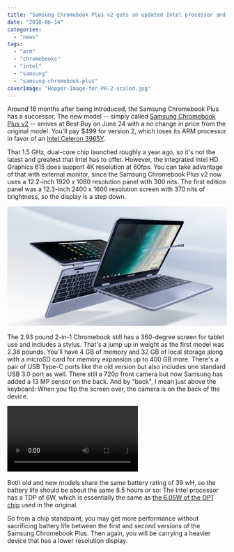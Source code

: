 ```yaml
---
title: "Samsung Chromebook Plus v2 gets an updated Intel processor and lower res screen for $499"
date: "2018-06-14"
categories: 
  - "news"
tags: 
  - "arm"
  - "chromebooks"
  - "intel"
  - "samsung"
  - "samsung-chromebook-plus"
coverImage: "Hopper-Image-for-PR-2-scaled.jpg"
---
```


Around 18 months after being introduced, the Samsung Chromebook Plus has a successor. The new model -- simply called [Samsung Chromebook Plus v2](https://news.samsung.com/us/samsung-chromebook-plus-v2-do-more-from-anywhere/) -- arrives at Best Buy on June 24 with a no change in price from the original model. You'll pay $499 for version 2, which loses its ARM processor in favor of an [Intel Celeron 3965Y](https://ark.intel.com/products/122698/Intel-Celeron-Processor-3965Y-2M-Cache-1_50-GHz).

That 1.5 GHz, dual-core chip launched roughly a year ago, so it's not the latest and greatest that Intel has to offer. However, the integrated Intel HD Graphics 615 does support 4K resolution at 60fps. You can take advantage of that with external monitor, since the Samsung Chromebook Plus v2 now uses a 12.2-inch 1920 x 1080 resolution panel with 300 nits. The first edition panel was a 12.3-inch 2400 x 1600 resolution screen with 370 nits of brightness, so the display is a step down.

[![](images/Hopper-Image-for-PR-737x400.jpg)](https://www.aboutchromebooks.com/wp-content/uploads/2018/06/Hopper-Image-for-PR-737x400.jpg)

The 2.93 pound 2-in-1 Chromebook still has a 360-degree screen for tablet use and includes a stylus. That's a jump up in weight as the first model was 2.38 pounds. You'll have 4 GB of memory and 32 GB of local storage along with a microSD card for memory expansion up to 400 GB more. There's a pair of USB Type-C ports like the old version but also includes one standard USB 3.0 port as well. There still a 720p front camera but now Samsung has added a 13 MP sensor on the back. And by "back", I mean just above the keyboard: When you flip the screen over, the camera is on the back of the device.

![](https://img.us.news.samsung.com/us/wp-content/uploads/2018/06/14140025/180516_chromebook_optimized.mp4?_=1)

Both old and new models share the same battery rating of 39 wH, so the battery life should be about the same 8.5 hours or so: The Intel processor has a TDP of 6W, which is essentially the same as [the 6.05W of the OP1 chip](https://www.google.com/url?sa=t&rct=j&q=&esrc=s&source=web&cd=1&cad=rja&uact=8&ved=0ahUKEwjqkMyAxdPbAhWCxFkKHVEiDbUQFggpMAA&url=http%3A%2F%2Fopensource.rock-chips.com%2Fimages%2F6%2F60%2FRockchip_RK3399_Datasheet_V1.6-20170301.pdf&usg=AOvVaw0akLNOYye7hudD0uUCp_dn) used in the original.

So from a chip standpoint, you may get more performance without sacrificing battery life between the first and second versions of the Samsung Chromebook Plus. Then again, you will be carrying a heavier device that has a lower resolution display.
